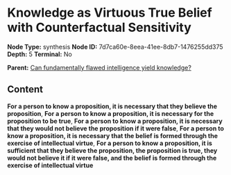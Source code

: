 # Knowledge as Virtuous True Belief with Counterfactual Sensitivity

**Node Type:** synthesis
**Node ID:** 7d7ca60e-8eea-41ee-8db7-1476255dd375
**Depth:** 5
**Terminal:** No

**Parent:** [Can fundamentally flawed intelligence yield knowledge?](can-fundamentally-flawed-intelligence-yield-knowledge-antithesis-87990e63-8926-48e6-afb3-f294bb391772.md)

## Content

**For a person to know a proposition, it is necessary that they believe the proposition**, **For a person to know a proposition, it is necessary for the proposition to be true**, **For a person to know a proposition, it is necessary that they would not believe the proposition if it were false**, **For a person to know a proposition, it is necessary that the belief is formed through the exercise of intellectual virtue**, **For a person to know a proposition, it is sufficient that they believe the proposition, the proposition is true, they would not believe it if it were false, and the belief is formed through the exercise of intellectual virtue**
